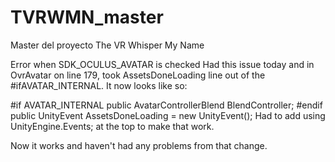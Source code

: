 # TVRWMN_master
Master del proyecto The VR Whisper My Name

Error when SDK_OCULUS_AVATAR is checked
Had this issue today and in OvrAvatar on line 179, took AssetsDoneLoading line out of the #ifAVATAR_INTERNAL. It now looks like so:

#if AVATAR_INTERNAL
public AvatarControllerBlend BlendController;
#endif
public UnityEvent AssetsDoneLoading = new UnityEvent();
Had to add using UnityEngine.Events; at the top to make that work.

Now it works and haven't had any problems from that change.
